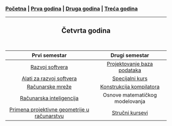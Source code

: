 ### [Početna](../README.md) | [Prva godina](/prva.md) | [Druga godina](/druga.md) | [Treća godina](/treca.md)

---

<h2 style="text-align: center;">Četvrta godina</h2>

<br>

| **Prvi semestar** | **Drugi semestar** |
|:---:|:---:|
| [Razvoj softvera](../courses/rs.md) | [Projektovanje baza podataka](../courses/projbp.md) |
| [Alati za razvoj softvera]((../courses/azrs.md)) | [Specijalni kurs](../courses/sk.md) |
| [Računarske mreže](../courses/rm.md) | [Konstrukcija kompilatora](../courses/kk.md) |
| [Računarska inteligencija](../courses/ri.md) | Osnove matematičkog modelovanja |
| [Primena projektivne geometrije u računarstvu](../courses/ppgr.md) | [Stručni kursevi](../courses/strk.md) |
